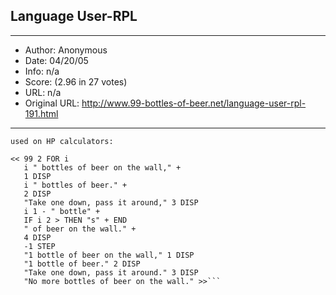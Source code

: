 
## Language User-RPL ##
---
- Author: Anonymous
- Date: 04/20/05
- Info: n/a
- Score:  (2.96 in 27 votes)
- URL: n/a
- Original URL: http://www.99-bottles-of-beer.net/language-user-rpl-191.html
---

```Here is a program in User-RPL (reverse polish language), a language 
used on HP calculators:

<< 99 2 FOR i
   i " bottles of beer on the wall," +
   1 DISP
   i " bottles of beer." +
   2 DISP
   "Take one down, pass it around," 3 DISP
   i 1 - " bottle" +
   IF i 2 > THEN "s" + END
   " of beer on the wall." +
   4 DISP
   -1 STEP
   "1 bottle of beer on the wall," 1 DISP
   "1 bottle of beer." 2 DISP
   "Take one down, pass it around." 3 DISP
   "No more bottles of beer on the wall." >>```